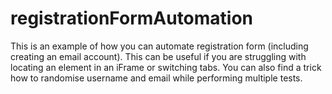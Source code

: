 # registrationFormAutomation
This is an example of how you can automate registration form (including creating an email account). This can be useful if you are struggling with locating an element in an iFrame or switching tabs. You can also find a trick how to randomise username and email while performing multiple tests.
